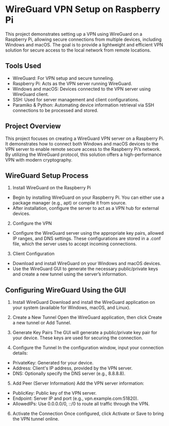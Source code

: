# WireGuard VPN Setup on Raspberry Pi

This project demonstrates setting up a VPN using WireGuard on a Raspberry Pi, allowing secure connections from multiple devices, including Windows and macOS. The goal is to provide a lightweight and efficient VPN solution for secure access to the local network from remote locations.

## Tools Used
* WireGuard: For VPN setup and secure tunneling.
* Raspberry Pi: Acts as the VPN server running WireGuard.
* Windows and macOS: Devices connected to the VPN server using WireGuard client.
* SSH: Used for server management and client configurations.
* Paramiko & Python: Automating device information retrieval via SSH connections  to be processed and stored.

## Project Overview
This project focuses on creating a WireGuard VPN server on a Raspberry Pi. It demonstrates how to connect both Windows and macOS devices to the VPN server to enable remote secure access to the Raspberry Pi’s network. By utilizing the WireGuard protocol, this solution offers a high-performance VPN with modern cryptography.

## WireGuard Setup Process
1. Install WireGuard on the Raspberry Pi

- Begin by installing WireGuard on your Raspberry Pi. You can either use a package manager (e.g., apt) or compile it from source.
- After installation, configure the server to act as a VPN hub for external devices.

2. Configure the VPN

- Configure the WireGuard server using the appropriate key pairs, allowed IP ranges, and DNS settings. These configurations are stored in a .conf file, which the server uses to accept incoming connections.

3. Client Configuration

- Download and install WireGuard on your Windows and macOS devices.
- Use the WireGuard GUI to generate the necessary public/private keys and create a new tunnel using the server’s information.

## Configuring WireGuard Using the GUI

1. Install WireGuard
Download and install the WireGuard application on your system (available for Windows, macOS, and Linux).

2. Create a New Tunnel
Open the WireGuard application, then click Create a new tunnel or Add Tunnel.

3. Generate Key Pairs
The GUI will generate a public/private key pair for your device. These keys are used for securing the connection.

4. Configure the Tunnel
In the configuration window, input your connection details:

- PrivateKey: Generated for your device.
- Address: Client's IP address, provided by the VPN server.
- DNS: Optionally specify the DNS server (e.g., 8.8.8.8).

5. Add Peer (Server Information)
Add the VPN server information:

- PublicKey: Public key of the VPN server.
- Endpoint: Server IP and port (e.g., vpn.example.com:51820).
- AllowedIPs: Use 0.0.0.0/0, ::/0 to route all traffic through the VPN.

6. Activate the Connection
Once configured, click Activate or Save to bring the VPN tunnel online.